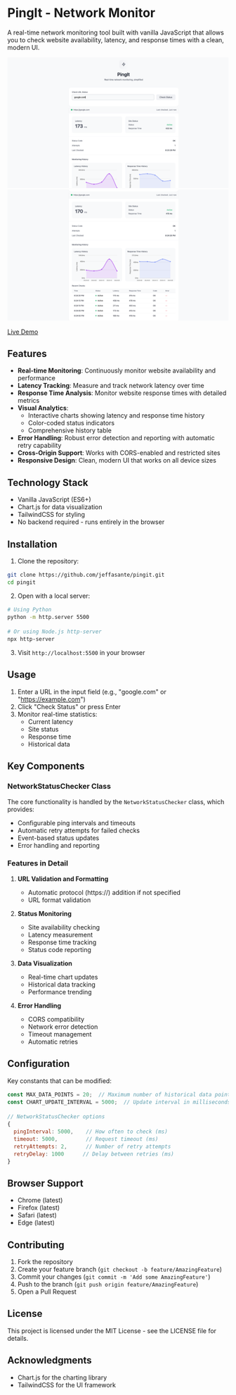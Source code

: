 # PingIt - Network Monitor

A real-time network monitoring tool built with vanilla JavaScript that allows you to check website availability, latency, and response times with a clean, modern UI.

![PingIt Interface - 1](/assets/01.png)
![PingIt Interface - 2](/assets/02.png)


[Live Demo](https://jeffasante.github.io/pingit/)

## Features

- **Real-time Monitoring**: Continuously monitor website availability and performance
- **Latency Tracking**: Measure and track network latency over time
- **Response Time Analysis**: Monitor website response times with detailed metrics
- **Visual Analytics**: 
  - Interactive charts showing latency and response time history
  - Color-coded status indicators
  - Comprehensive history table
- **Error Handling**: Robust error detection and reporting with automatic retry capability
- **Cross-Origin Support**: Works with CORS-enabled and restricted sites
- **Responsive Design**: Clean, modern UI that works on all device sizes

## Technology Stack

- Vanilla JavaScript (ES6+)
- Chart.js for data visualization
- TailwindCSS for styling
- No backend required - runs entirely in the browser

## Installation

1. Clone the repository:
```bash
git clone https://github.com/jeffasante/pingit.git
cd pingit
```

2. Open with a local server:
```bash
# Using Python
python -m http.server 5500

# Or using Node.js http-server
npx http-server
```

3. Visit `http://localhost:5500` in your browser

## Usage

1. Enter a URL in the input field (e.g., "google.com" or "https://example.com")
2. Click "Check Status" or press Enter
3. Monitor real-time statistics:
   - Current latency
   - Site status
   - Response time
   - Historical data

## Key Components

### NetworkStatusChecker Class

The core functionality is handled by the `NetworkStatusChecker` class, which provides:

- Configurable ping intervals and timeouts
- Automatic retry attempts for failed checks
- Event-based status updates
- Error handling and reporting

### Features in Detail

1. **URL Validation and Formatting**
   - Automatic protocol (https://) addition if not specified
   - URL format validation

2. **Status Monitoring**
   - Site availability checking
   - Latency measurement
   - Response time tracking
   - Status code reporting

3. **Data Visualization**
   - Real-time chart updates
   - Historical data tracking
   - Performance trending

4. **Error Handling**
   - CORS compatibility
   - Network error detection
   - Timeout management
   - Automatic retries

## Configuration

Key constants that can be modified:

```javascript
const MAX_DATA_POINTS = 20;  // Maximum number of historical data points
const CHART_UPDATE_INTERVAL = 5000;  // Update interval in milliseconds

// NetworkStatusChecker options
{
  pingInterval: 5000,    // How often to check (ms)
  timeout: 5000,         // Request timeout (ms)
  retryAttempts: 2,      // Number of retry attempts
  retryDelay: 1000      // Delay between retries (ms)
}
```

## Browser Support

- Chrome (latest)
- Firefox (latest)
- Safari (latest)
- Edge (latest)

## Contributing

1. Fork the repository
2. Create your feature branch (`git checkout -b feature/AmazingFeature`)
3. Commit your changes (`git commit -m 'Add some AmazingFeature'`)
4. Push to the branch (`git push origin feature/AmazingFeature`)
5. Open a Pull Request

## License

This project is licensed under the MIT License - see the LICENSE file for details.

## Acknowledgments

- Chart.js for the charting library
- TailwindCSS for the UI framework